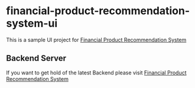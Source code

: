 # financial-product-recommendation-system-ui

This is a sample UI project for [Financial Product Recommendation System](https://github.com/OneDodge/financial-product-recommendation-system)

## Backend Server
If you want to get hold of the latest Backend please visit [Financial Product Recommendation System](https://github.com/OneDodge/financial-product-recommendation-system)
